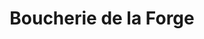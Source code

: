 ---
title: "Boucherie de la Forge"
url: /saint-leu-la-foret/boucherie-de-la-forge/
shop: Metzgerei
---